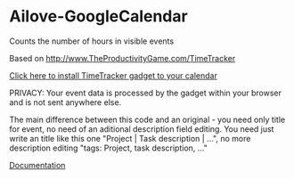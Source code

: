 Ailove-GoogleCalendar
=====================

Counts the number of hours in visible events

Based on http://www.TheProductivityGame.com/TimeTracker

[Click here to install TimeTracker gadget to your calendar](http://www.google.com/calendar/render?gadgeturl=https://raw2.github.com/ailove-lab/Ailove-GoogleCalendar/master/TimeTracker.xml)

PRIVACY: Your event data is processed by the gadget within your browser and is not sent anywhere else.

The main difference between this code and an original - you need only title for event, no need of an aditional description field editing.
You need just write an title like this one "Project | Task description | ...", no more description editing "tags: Project, task description, ..." 

[Documentation](https://developers.google.com/google-apps/calendar/gadgets/sidebar/)
